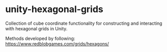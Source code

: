 # unity-hexagonal-grids

Collection of cube coordinate functionality for constructing and interacting with hexagonal grids in Unity.

Methods developed by following:
https://www.redblobgames.com/grids/hexagons/
